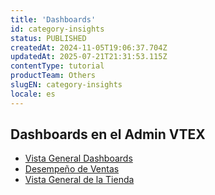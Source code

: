 ```yaml
---
title: 'Dashboards'
id: category-insights
status: PUBLISHED
createdAt: 2024-11-05T19:06:37.704Z
updatedAt: 2025-07-21T21:31:53.115Z
contentType: tutorial
productTeam: Others
slugEN: category-insights
locale: es
---
```


## Dashboards en el Admin VTEX

- [Vista General Dashboards](https://help.vtex.com/es/docs/tutorials/vista-general-dashboards)
- [Desempeño de Ventas](https://help.vtex.com/es/docs/tutorials/desempeno-de-ventas)
- [Vista General de la Tienda](https://help.vtex.com/es/docs/tutorials/vista-general-de-la-tienda)

